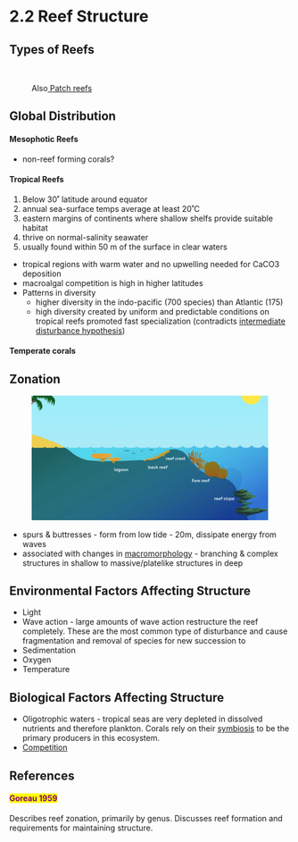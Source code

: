 # 2.2 Reef Structure

## Types of Reefs&#x20;

<figure><img src="https://fh-sites.imgix.net/sites/439/2019/02/14203630/Three-types-of-reefs.jpg?auto=compress%2Cformat&#x26;w=700&#x26;h=700&#x26;fit=max" alt=""><figcaption><p>Also<a href="https://coral.org/en/coral-reefs-101/types-of-coral-reef-formations/"> Patch reefs </a></p></figcaption></figure>

## Global Distribution

#### Mesophotic Reefs

* non-reef forming corals?&#x20;

#### Tropical Reefs&#x20;

1. Below 30˚ latitude around equator&#x20;
2. annual sea-surface temps average at least 20˚C&#x20;
3. eastern margins of continents where shallow shelfs provide suitable habitat
4. thrive on normal-salinity seawater&#x20;
5. usually found within 50 m of the surface in clear waters&#x20;

* tropical regions with warm water and no upwelling needed for CaCO3 deposition&#x20;
* macroalgal competition is high in higher latitudes&#x20;
* Patterns in diversity
  * higher diversity in the indo-pacific (700 species) than Atlantic (175)&#x20;
  * high diversity created by uniform and predictable conditions on tropical reefs promoted fast specialization (contradicts [intermediate disturbance hypothesis](../general-ecology.md))

#### Temperate corals&#x20;

## Zonation

<figure><img src="../.gitbook/assets/gallery-zones-on-the-reef-thumb.webp" alt=""><figcaption></figcaption></figure>

* spurs & buttresses - form from low tide - 20m, dissipate energy from waves&#x20;
* associated with changes in [macromorphology](broken-reference) - branching & complex structures in shallow to massive/platelike structures in deep&#x20;

## Environmental Factors Affecting Structure&#x20;

* Light
* Wave action - large amounts of wave action restructure the reef completely. These are the most common type of disturbance and cause fragmentation and removal of species for new succession to&#x20;
* Sedimentation
* Oxygen&#x20;
* Temperature&#x20;

## Biological Factors Affecting Structure

* Oligotrophic waters - tropical seas are very depleted in dissolved nutrients and therefore plankton. Corals rely on their [symbiosis](broken-reference) to be the primary producers in this ecosystem.&#x20;
* [Competition](../general-ecology.md)&#x20;



## References&#x20;

#### <mark style="color:purple;">Goreau 1959</mark>

Describes reef zonation, primarily by genus. Discusses reef formation and requirements for maintaining structure.&#x20;
